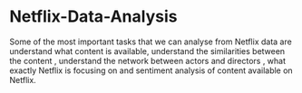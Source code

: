 # Netflix-Data-Analysis
Some of the most important tasks that we can analyse from Netflix data are understand what content is available, understand the similarities between the content , understand the network between actors and directors , what exactly Netflix is focusing on and sentiment analysis of content available on Netflix.
